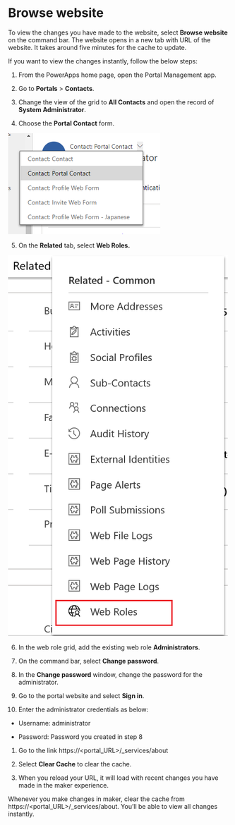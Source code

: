 # Browse website

To view the changes you have made to the website, select **Browse website** on the command bar. The website opens in a new tab with URL of the website. It takes around five minutes for the cache to update.

If you want to view the changes instantly, follow the below steps:

1.  From the PowerApps home page, open the Portal Management app.

2.  Go to **Portals** &gt; **Contacts**.

3.  Change the view of the grid to **All Contacts** and open the record of **System Administrator**.

4.  Choose the **Portal Contact** form.

 ![portal contacts view](media/portal-contacts-view.png "Portal contacts view")  

5.  On the **Related** tab, select **Web Roles.**

 ![web roles button](media/web-roles-button.png "Web roles button")  

6.  In the web role grid, add the existing web role **Administrators**.

7.  On the command bar, select **Change password**.

8.  In the **Change password** window, change the password for the administrator.

9.  Go to the portal website and select **Sign in**.

10. Enter the administrator credentials as below:

-   Username: administrator

-   Password: Password you created in step 8

1.  Go to the link https://&lt;portal\_URL&gt;/\_services/about

2.  Select **Clear Cache** to clear the cache.

3.  When you reload your URL, it will load with recent changes you have made in the maker experience.

Whenever you make changes in maker, clear the cache from https://&lt;portal\_URL&gt;/\_services/about. You’ll be able to view all changes instantly.

